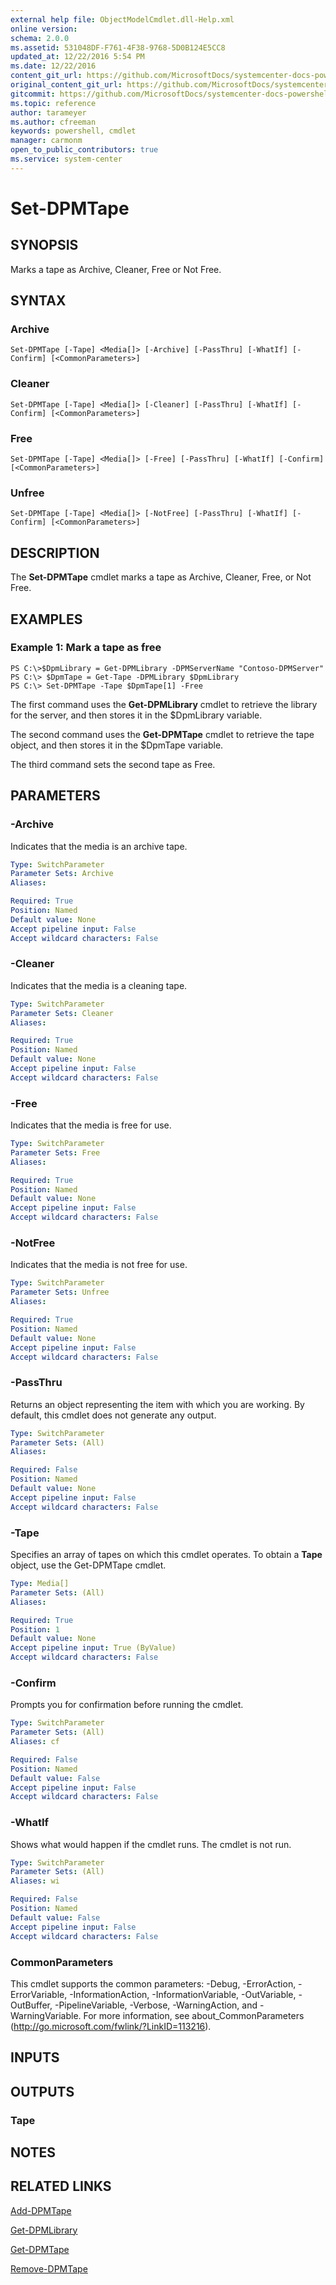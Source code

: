 ```yaml
---
external help file: ObjectModelCmdlet.dll-Help.xml
online version: 
schema: 2.0.0
ms.assetid: 531048DF-F761-4F38-9768-5D0B124E5CC8
updated_at: 12/22/2016 5:54 PM
ms.date: 12/22/2016
content_git_url: https://github.com/MicrosoftDocs/systemcenter-docs-powershell/blob/master/systemcenter-cmdlets/SystemCenter2016/DataProtectionManager/vlatest/Set-DPMTape.md
original_content_git_url: https://github.com/MicrosoftDocs/systemcenter-docs-powershell/blob/master/systemcenter-cmdlets/SystemCenter2016/DataProtectionManager/vlatest/Set-DPMTape.md
gitcommit: https://github.com/MicrosoftDocs/systemcenter-docs-powershell/blob/17c3a51bd892aad46c731d9f381f0704b4815004/systemcenter-cmdlets/SystemCenter2016/DataProtectionManager/vlatest/Set-DPMTape.md
ms.topic: reference
author: tarameyer
ms.author: cfreeman
keywords: powershell, cmdlet
manager: carmonm
open_to_public_contributors: true
ms.service: system-center
---
```


# Set-DPMTape

## SYNOPSIS
Marks a tape as Archive, Cleaner, Free or Not Free.

## SYNTAX

### Archive
```
Set-DPMTape [-Tape] <Media[]> [-Archive] [-PassThru] [-WhatIf] [-Confirm] [<CommonParameters>]
```

### Cleaner
```
Set-DPMTape [-Tape] <Media[]> [-Cleaner] [-PassThru] [-WhatIf] [-Confirm] [<CommonParameters>]
```

### Free
```
Set-DPMTape [-Tape] <Media[]> [-Free] [-PassThru] [-WhatIf] [-Confirm] [<CommonParameters>]
```

### Unfree
```
Set-DPMTape [-Tape] <Media[]> [-NotFree] [-PassThru] [-WhatIf] [-Confirm] [<CommonParameters>]
```

## DESCRIPTION
The **Set-DPMTape** cmdlet marks a tape as Archive, Cleaner, Free, or Not Free.

## EXAMPLES

### Example 1: Mark a tape as free
```
PS C:\>$DpmLibrary = Get-DPMLibrary -DPMServerName "Contoso-DPMServer"
PS C:\> $DpmTape = Get-Tape -DPMLibrary $DpmLibrary
PS C:\> Set-DPMTape -Tape $DpmTape[1] -Free
```

The first command uses the **Get-DPMLibrary** cmdlet to retrieve the library for the server, and then stores it in the $DpmLibrary variable.

The second command uses the **Get-DPMTape** cmdlet to retrieve the tape object, and then stores it in the $DpmTape variable.

The third command sets the second tape as Free.

## PARAMETERS

### -Archive
Indicates that the media is an archive tape.

```yaml
Type: SwitchParameter
Parameter Sets: Archive
Aliases: 

Required: True
Position: Named
Default value: None
Accept pipeline input: False
Accept wildcard characters: False
```

### -Cleaner
Indicates that the media is a cleaning tape.

```yaml
Type: SwitchParameter
Parameter Sets: Cleaner
Aliases: 

Required: True
Position: Named
Default value: None
Accept pipeline input: False
Accept wildcard characters: False
```

### -Free
Indicates that the media is free for use.

```yaml
Type: SwitchParameter
Parameter Sets: Free
Aliases: 

Required: True
Position: Named
Default value: None
Accept pipeline input: False
Accept wildcard characters: False
```

### -NotFree
Indicates that the media is not free for use.

```yaml
Type: SwitchParameter
Parameter Sets: Unfree
Aliases: 

Required: True
Position: Named
Default value: None
Accept pipeline input: False
Accept wildcard characters: False
```

### -PassThru
Returns an object representing the item with which you are working.
By default, this cmdlet does not generate any output.

```yaml
Type: SwitchParameter
Parameter Sets: (All)
Aliases: 

Required: False
Position: Named
Default value: None
Accept pipeline input: False
Accept wildcard characters: False
```

### -Tape
Specifies an array of tapes on which this cmdlet operates.
To obtain a **Tape** object, use the Get-DPMTape cmdlet.

```yaml
Type: Media[]
Parameter Sets: (All)
Aliases: 

Required: True
Position: 1
Default value: None
Accept pipeline input: True (ByValue)
Accept wildcard characters: False
```

### -Confirm
Prompts you for confirmation before running the cmdlet.

```yaml
Type: SwitchParameter
Parameter Sets: (All)
Aliases: cf

Required: False
Position: Named
Default value: False
Accept pipeline input: False
Accept wildcard characters: False
```

### -WhatIf
Shows what would happen if the cmdlet runs.
The cmdlet is not run.

```yaml
Type: SwitchParameter
Parameter Sets: (All)
Aliases: wi

Required: False
Position: Named
Default value: False
Accept pipeline input: False
Accept wildcard characters: False
```

### CommonParameters
This cmdlet supports the common parameters: -Debug, -ErrorAction, -ErrorVariable, -InformationAction, -InformationVariable, -OutVariable, -OutBuffer, -PipelineVariable, -Verbose, -WarningAction, and -WarningVariable. For more information, see about_CommonParameters (http://go.microsoft.com/fwlink/?LinkID=113216).

## INPUTS

## OUTPUTS

### Tape

## NOTES

## RELATED LINKS

[Add-DPMTape](xref:SystemCenter2016/DataProtectionManager/vlatest/Add-DPMTape.md)

[Get-DPMLibrary](xref:SystemCenter2016/DataProtectionManager/vlatest/Get-DPMLibrary.md)

[Get-DPMTape](xref:SystemCenter2016/DataProtectionManager/vlatest/Get-DPMTape.md)

[Remove-DPMTape](xref:SystemCenter2016/DataProtectionManager/vlatest/Remove-DPMTape.md)

